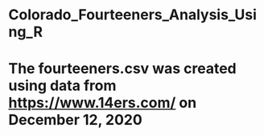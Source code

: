 # Colorado_Fourteeners_Analysis_Using_R
# The fourteeners.csv was created using data from https://www.14ers.com/ on December 12, 2020
